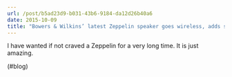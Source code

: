 ```yaml
---
url: /post/b5ad23d9-b031-43b6-9184-da12d26b40a6
date: 2015-10-09
title: "Bowers & Wilkins’ latest Zeppelin speaker goes wireless, adds support for AirPlay | iMore"
---
```


I have wanted if not craved a Zeppelin for a very long time. It is just amazing.



(#blog)